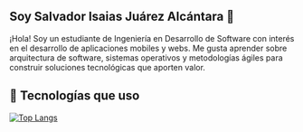 ## Soy Salvador Isaias Juárez Alcántara 👋

¡Hola! Soy un estudiante de Ingeniería en Desarrollo de Software con interés en el desarrollo de aplicaciones mobiles y webs. Me gusta aprender sobre arquitectura de software, sistemas operativos y metodologías ágiles para construir soluciones tecnológicas que aporten valor.

## 🚀 Tecnologías que uso

[![Top Langs](https://github-readme-stats.vercel.app/api/top-langs/?username=salvadoralcantara&layout=compact&theme=radical)](https://github.com/anuraghazra/github-readme-stats)

